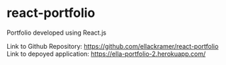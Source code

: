 # react-portfolio

Portfolio developed using React.js


Link to Github Repository: https://github.com/ellackramer/react-portfolio
Link to depoyed application: https://ella-portfolio-2.herokuapp.com/
